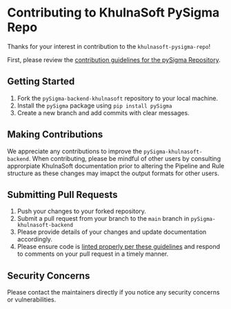# Contributing to KhulnaSoft PySigma Repo

Thanks for your interest in contribution to the `khulnasoft-pysigma-repo`!

First, please review the
[contribution guidelines for the pySigma Repository](https://github.com/SigmaHQ/pySigma#contributing).

## Getting Started 
1. Fork the `pySigma-backend-khulnasoft` repository to your local machine.
2. Install the `pySigma` package using `pip install pySigma`
3. Create a new branch and add commits with clear messages. 

## Making Contributions 
We appreciate any contributions to improve the `pySigma-khulnasoft-backend`. When contributing, please be mindful of other users 
by consulting approrpiate KhulnaSoft documentation prior to altering the Pipeline and Rule structure as these changes  may imapct the output formats for other users.


## Submitting Pull Requests 
1. Push your changes to your forked repository. 
2. Submit a pull request from your branch to the `main` branch in `pySigma-khulnasoft-backend` 
3. Please provide details of your changes and update documentation accordingly. 
4. Please ensure code is [linted properly per these guidelines](https://github.com/SigmaHQ/pySigma#linting) and respond to comments on your pull request in a timely manner. 

## Security Concerns 
Please contact the maintainers directly if you notice any security concerns or vulnerabilities. 
